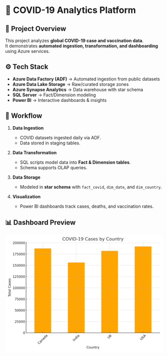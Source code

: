 # 🦠 COVID-19 Analytics Platform

## 📌 Project Overview
This project analyzes **global COVID-19 case and vaccination data**.  
It demonstrates **automated ingestion, transformation, and dashboarding** using Azure services.

## ⚙️ Tech Stack
- **Azure Data Factory (ADF)** → Automated ingestion from public datasets  
- **Azure Data Lake Storage** → Raw/curated storage zones  
- **Azure Synapse Analytics** → Data warehouse with star schema  
- **SQL Server** → Fact/Dimension modeling  
- **Power BI** → Interactive dashboards & insights  

## 🚀 Workflow
1. **Data Ingestion**  
   - COVID datasets ingested daily via ADF.  
   - Data stored in staging tables.  

2. **Data Transformation**  
   - SQL scripts model data into **Fact & Dimension tables**.  
   - Schema supports OLAP queries.  

3. **Data Storage**  
   - Modeled in **star schema** with `fact_covid`, `dim_date`, and `dim_country`.  

4. **Visualization**  
   - Power BI dashboards track cases, deaths, and vaccination rates.  

## 📊 Dashboard Preview
![COVID-19 Dashboard](dashboards/covid_dashboard.png)

